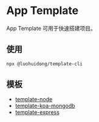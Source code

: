 # App Template

App Template 可用于快速搭建项目。

## 使用

```bash
npx @luohuidong/template-cli
```

## 模板

- [template-node](./packages/cli/README.md)
- [template-koa-mongodb](./packages/template-koa-mongodb/README.md)
- [template-express](./packages/template-express/README.md)
